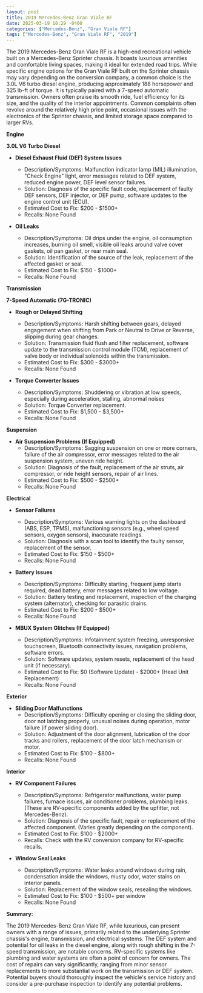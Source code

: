 ```yaml
---
layout: post
title: 2019 Mercedes-Benz Gran Viale RF
date: 2025-03-19 10:29 -0400
categories: ["Mercedes-Benz", "Gran Viale RF"]
tags: ["Mercedes-Benz", "Gran Viale RF", "2019"]
---
```

The 2019 Mercedes-Benz Gran Viale RF is a high-end recreational vehicle built on a Mercedes-Benz Sprinter chassis. It boasts luxurious amenities and comfortable living spaces, making it ideal for extended road trips. While specific engine options for the Gran Viale RF built on the Sprinter chassis may vary depending on the conversion company, a common choice is the 3.0L V6 turbo diesel engine, producing approximately 188 horsepower and 325 lb-ft of torque. It is typically paired with a 7-speed automatic transmission. Owners often praise its smooth ride, fuel efficiency for its size, and the quality of the interior appointments. Common complaints often revolve around the relatively high price point, occasional issues with the electronics of the Sprinter chassis, and limited storage space compared to larger RVs.

**Engine**

**3.0L V6 Turbo Diesel**

*   **Diesel Exhaust Fluid (DEF) System Issues**
    *   Description/Symptoms: Malfunction indicator lamp (MIL) illumination, "Check Engine" light, error messages related to DEF system, reduced engine power, DEF level sensor failures.
    *   Solution: Diagnosis of the specific fault code, replacement of faulty DEF sensors, DEF injector, or DEF pump, software updates to the engine control unit (ECU).
    *   Estimated Cost to Fix: $200 - $1500+
    *   Recalls: None Found

*   **Oil Leaks**
    *   Description/Symptoms: Oil drips under the engine, oil consumption increases, burning oil smell, visible oil leaks around valve cover gaskets, oil pan gasket, or rear main seal.
    *   Solution: Identification of the source of the leak, replacement of the affected gasket or seal.
    *   Estimated Cost to Fix: $150 - $1000+
    *   Recalls: None Found

**Transmission**

**7-Speed Automatic (7G-TRONIC)**

*   **Rough or Delayed Shifting**
    *   Description/Symptoms: Harsh shifting between gears, delayed engagement when shifting from Park or Neutral to Drive or Reverse, slipping during gear changes.
    *   Solution: Transmission fluid flush and filter replacement, software update to the transmission control module (TCM), replacement of valve body or individual solenoids within the transmission.
    *   Estimated Cost to Fix: $300 - $3000+
    *   Recalls: None Found

*   **Torque Converter Issues**
    * Description/Symptoms: Shuddering or vibration at low speeds, especially during acceleration, stalling, abnormal noises
    * Solution: Torque Converter replacement.
    * Estimated Cost to Fix: $1,500 - $3,500+
    * Recalls: None Found

**Suspension**

*   **Air Suspension Problems (If Equipped)**
    *   Description/Symptoms: Sagging suspension on one or more corners, failure of the air compressor, error messages related to the air suspension system, uneven ride height.
    *   Solution: Diagnosis of the fault, replacement of the air struts, air compressor, or ride height sensors, repair of air lines.
    *   Estimated Cost to Fix: $500 - $2500+
    *   Recalls: None Found

**Electrical**

*   **Sensor Failures**
    *   Description/Symptoms: Various warning lights on the dashboard (ABS, ESP, TPMS), malfunctioning sensors (e.g., wheel speed sensors, oxygen sensors), inaccurate readings.
    *   Solution: Diagnosis with a scan tool to identify the faulty sensor, replacement of the sensor.
    *   Estimated Cost to Fix: $150 - $500+
    *   Recalls: None Found

*   **Battery Issues**
    *   Description/Symptoms: Difficulty starting, frequent jump starts required, dead battery, error messages related to low voltage.
    *   Solution: Battery testing and replacement, inspection of the charging system (alternator), checking for parasitic drains.
    *   Estimated Cost to Fix: $200 - $500+
    *   Recalls: None Found

*   **MBUX System Glitches (If Equipped)**
    *   Description/Symptoms: Infotainment system freezing, unresponsive touchscreen, Bluetooth connectivity issues, navigation problems, software errors.
    *   Solution: Software updates, system resets, replacement of the head unit (if necessary).
    *   Estimated Cost to Fix: $0 (Software Update) - $2000+ (Head Unit Replacement)
    *   Recalls: None Found

**Exterior**

*   **Sliding Door Malfunctions**
    *   Description/Symptoms: Difficulty opening or closing the sliding door, door not latching properly, unusual noises during operation, motor failure (if power sliding door).
    *   Solution: Adjustment of the door alignment, lubrication of the door tracks and rollers, replacement of the door latch mechanism or motor.
    *   Estimated Cost to Fix: $100 - $800+
    *   Recalls: None Found

**Interior**

*   **RV Component Failures**
    *   Description/Symptoms: Refrigerator malfunctions, water pump failures, furnace issues, air conditioner problems, plumbing leaks. (These are RV-specific components added by the upfitter, not Mercedes-Benz).
    *   Solution: Diagnosis of the specific fault, repair or replacement of the affected component. (Varies greatly depending on the component).
    *   Estimated Cost to Fix: $100 - $2000+
    *   Recalls: Check with the RV conversion company for RV-specific recalls.

*   **Window Seal Leaks**
    *   Description/Symptoms: Water leaks around windows during rain, condensation inside the windows, musty odor, water stains on interior panels.
    *   Solution: Replacement of the window seals, resealing the windows.
    *   Estimated Cost to Fix: $100 - $500+ per window
    *   Recalls: None Found

**Summary:**

The 2019 Mercedes-Benz Gran Viale RF, while luxurious, can present owners with a range of issues, primarily related to the underlying Sprinter chassis's engine, transmission, and electrical systems. The DEF system and potential for oil leaks in the diesel engine, along with rough shifting in the 7-speed transmission, are notable concerns. RV-specific systems like plumbing and water systems are often a point of concern for owners. The cost of repairs can vary significantly, ranging from minor sensor replacements to more substantial work on the transmission or DEF system. Potential buyers should thoroughly inspect the vehicle's service history and consider a pre-purchase inspection to identify any potential problems.

